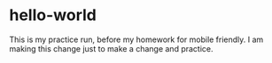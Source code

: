 # hello-world
This is my practice run, before my homework for mobile friendly. 
I am making this change just to make a change and practice.  
